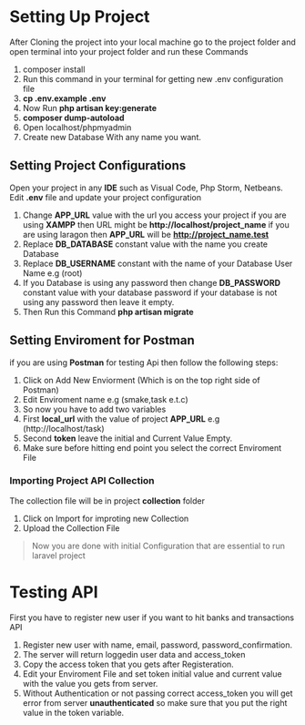 # Setting Up Project
After Cloning the project into your local machine go to the project folder and open
terminal into your project folder and run these Commands

1. composer install
2. Run this command in your terminal for getting new .env configuration file
3. **cp .env.example .env**
4. Now Run **php artisan key:generate**
3. **composer dump-autoload**
4. Open localhost/phpmyadmin
5. Create new Database With any name you want.


## Setting Project Configurations
Open your project in any **IDE** such as Visual Code, Php Storm, Netbeans. Edit **.env**
file and update your project configuration

1. Change **APP_URL** value with the url you access your project if you are using **XAMPP**
then URL might be **http://localhost/project_name** if you are using laragon then **APP_URL** will be **http://project_name.test**
2. Replace **DB_DATABASE** constant value with the name you create Database
3. Replace **DB_USERNAME** constant with the name of your Database User Name e.g (root)
4. If you Database is using any password then change **DB_PASSWORD** constant value with
your database password if your database is not using any password then leave it empty.
5. Then Run this Command **php artisan migrate**

## Setting Enviroment for Postman
if you are using **Postman** for testing Api then follow the following steps:

1. Click on Add New Enviorment (Which is on the top right side of Postman)
2. Edit Enviroment name e.g (smake,task e.t.c)
3. So now you have to add two variables
4. First **local_url** with the value of project **APP_URL** e.g (http://localhost/task) 
5. Second **token** leave the initial and Current Value Empty.
6. Make sure before hitting end point you select the correct Enviroment File

### Importing Project API Collection
The collection file will be in project **collection** folder
1. Click on Import for improting new Collection
2. Upload the Collection File

> Now you are done with initial Configuration that are essential to run laravel project

# Testing API
First you have to register new user if you want to hit banks and transactions API

1. Register new user with name, email, password, password_confirmation.
2. The server will return loggedin user data and access_token
3. Copy the access token that you gets after Registeration.
4. Edit your Enviroment File and set token initial value and current value with the value you gets from server.
5. Without Authentication or not passing correct access_token you will get error from server **unauthenticated** so make sure that you put the right value in the token variable.
